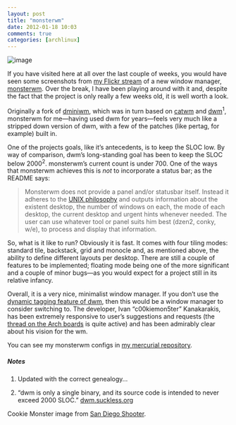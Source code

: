 ```yaml
---
layout: post
title: "monsterwm"
date: 2012-01-18 10:03
comments: true
categories: [archlinux]
---
```

![image](http://miromiro.com/Blog-images/monster.jpg)

If you have visited here at all over the last couple of weeks, you would
have seen some screenshots from 
[my Flickr stream](http://www.flickr.com/photos/jasonwryan/ "All of my screenshots on Flickr")
of a new window manager,
[monsterwm](https://github.com/c00kiemon5ter/monsterwm "Project on Github").
Over the break, I have been playing around with it and, despite the fact
that the project is only really a few weeks old, it is well worth a
look.

Originally a fork of
[dminiwm](https://github.com/moetunes/dminiwm "dminiwm on Github"),
which was in turn based on
[catwm](https://github.com/pyknite/catwm "Project on Github") and
[dwm](http://dwm.suckless.org "dwm on suckless")<sup>1</sup>, monsterwm for
me—having used dwm for years—feels very much like a stripped down
version of dwm, with a few of the patches (like pertag, for example)
built in.

One of the projects goals, like it’s antecedents, is to keep the SLOC
low. By way of comparison, dwm’s long-standing goal has been to keep the
SLOC below 2000<sup>2</sup>. monsterwm’s current count is under 700. One of the
ways that monsterwm achieves this is *not* to incorporate a status bar;
as the README says:

> Monsterwm does not provide a panel and/or statusbar itself. Instead it
> adheres to the [UNIX philosophy](http://en.wikipedia.org/wiki/Unix_philosophy "Wikipedia entry")
> and outputs information about the existent desktop, the number of
> windows on each, the mode of each desktop, the current desktop and
> urgent hints whenever needed. The user can use whatever tool or panel
> suits him best (dzen2, conky, w/e), to process and display that
> information.

So, what is it like to run? Obviously it is fast. It comes with four
tiling modes: standard tile, backstack, grid and monocle and, as
mentioned above, the ability to define different layouts per desktop.
There are still a couple of features to be implemented; floating mode
being one of the more significant and a couple of minor bugs—as you
would expect for a project still in its relative infancy.

Overall, it is a very nice, minimalist window manager. If you don’t use
the [dynamic tagging feature of dwm](http://lubutu.com/rant/dwm-faq "CLS on dwm's tagging feature"),
then this would be a window manager to consider switching to. The
developer, Ivan “c00kiemon5ter” Kanakarakis, has been extremely
responsive to user’s suggestions and requests (the 
[thread on the Arch boards](https://bbs.archlinux.org/viewtopic.php?id=132122 "Arch Linux forums: monsterwm thread")
is quite active) and has been admirably clear about his vision for the
wm.

You can see my monsterwm configs in 
[my mercurial repository](https://bitbucket.org/jasonwryan/eeepc/src/241da582a0fd/Build/monsterwm-git "Mercurial repo: monsterwm").

##### Notes
1. Updated with the correct genealogy…

2. “dwm is only a single binary, and its source code is intended to
never exceed 2000 SLOC.” [dwm.suckless.org](http:..dwm.suckless.org "dwm homepage")

Cookie Monster image from [San Diego Shooter](http://www.flickr.com/photos/nathaninsandiego/3757033518/ "Creative Commons image on Flickr").
